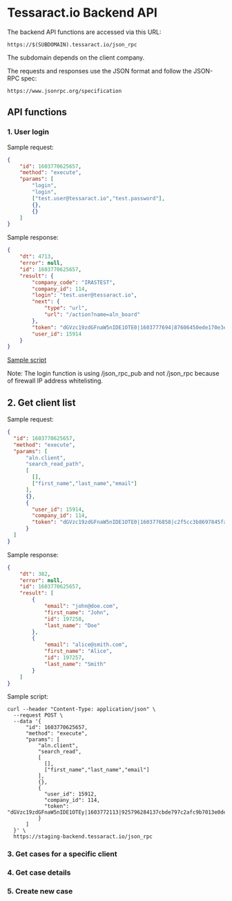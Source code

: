 # Tessaract.io Backend API

The backend API functions are accessed via this URL:

    https://$(SUBDOMAIN).tessaract.io/json_rpc

The subdomain depends on the client company.

The requests and responses use the JSON format and follow the JSON-RPC spec:

    https://www.jsonrpc.org/specification

## API functions

### 1. User login

Sample request:

```json
{
    "id": 1603770625657,
    "method": "execute",
    "params": [
        "login",
        "login",
        ["test.user@tessaract.io","test.password"],
        {},
        {}
    ]
}
```

Sample response:

```json
{
    "dt": 4713,
    "error": null,
    "id": 1603770625657,
    "result": {
        "company_code": "IRASTEST",
        "company_id": 114,
        "login": "test.user@tessaract.io",
        "next": {
            "type": "url",
            "url": "/action?name=aln_board"
        },
        "token": "dGVzc19zdGFnaW5nIDE1OTE0|1603777694|87606450ede170e3e72c3f4c2d1682f444bccd04",
        "user_id": 15914
    }
}
```

[Sample script](login.sh)

Note:
The login function is using /json_rpc_pub and not /json_rpc because of firewall IP address whitelisting.
    
## 2. Get client list

Sample request:

```json
{
  "id": 1603770625657,
  "method": "execute",
  "params": [
      "aln.client",
      "search_read_path",
      [
        [],
        ["first_name","last_name","email"]
      ],
      {},
      {
        "user_id": 15914,
        "company_id": 114,
        "token": "dGVzc19zdGFnaW5nIDE1OTE0|1603776858|c2f5cc3b8697845fa8cebd4949f46d8e8ce9aab6"
      }
  ]
}
```

Sample response:

```json
{
    "dt": 382,
    "error": null,
    "id": 1603770625657,
    "result": [
        {
            "email": "john@doe.com",
            "first_name": "John",
            "id": 197258,
            "last_name": "Doe"
        },
        {
            "email": "alice@smith.com",
            "first_name": "Alice",
            "id": 197257,
            "last_name": "Smith"
        }
    ]
}
```

Sample script:

```console
curl --header "Content-Type: application/json" \
  --request POST \
  --data '{
      "id": 1603770625657,
      "method": "execute",
      "params": [
          "aln.client",
          "search_read",
          [
            [],
            ["first_name","last_name","email"]
          ],
          {},
          {
            "user_id": 15912,
            "company_id": 114,
            "token": "dGVzc19zdGFnaW5nIDE1OTEy|1603772113|925796284137cbde797c2afc9b7013e0ded113f5"
          }
      ]
  }' \
  https://staging-backend.tessaract.io/json_rpc
```

### 3. Get cases for a specific client

### 4. Get case details

### 5. Create new case
